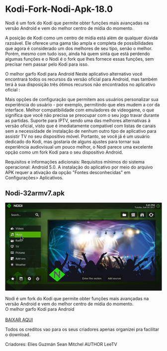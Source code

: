 # Kodi-Fork-Nodi-Apk-18.0
Nodi é um fork do Kodi que permite obter funções mais avançadas na versão Android e vem do melhor centro de mídia do momento.

A posição de Kodi como um centro de mídia está além de qualquer dúvida razoável. Ele oferece uma gama tão ampla e completa de possibilidades que agora é considerado um dos melhores de seu tipo, senão o melhor. Porém, mesmo com tudo isso, ainda há quem sinta que está perdendo algumas funções e o Nodi é o fork que lhes fornece essas funções, sem precisar nem passar pelo Kodi para isso.

O melhor garfo Kodi para Android
Neste aplicativo alternativo você encontrará todos os recursos da versão oficial para Android, mas também terá à sua disposição três ótimos recursos não encontrados no aplicativo oficial :

Mais opções de configuração que permitem aos usuários personalizar sua experiência do usuário - por exemplo, permitindo que eles mudem a cor da interface.
Melhor compatibilidade com emuladores de videogame, o que significa que você não precisa se preocupar com o seu jogo travar durante as partidas.
Suporte para IPTV, sendo uma das melhores alternativas à versão oficial, visto que é imediatamente compatível com listas de canais sem a necessidade de instalação de nenhum outro tipo de aplicativo para assistir TV no seu dispositivo móvel.
Portanto, se você já é um usuário dedicado do Kodi, mas gostaria de alguns ajustes para tornar sua experiência audiovisual um pouco melhor, o Nodi parece uma excelente opção como um fork Kodi para o seu dispositivo Android.

Requisitos e informações adicionais:
Requisitos mínimos do sistema operacional: Android 5.0.
A instalação do aplicativo por meio do arquivo APK requer a ativação da opção "Fontes desconhecidas" em Configurações> Aplicativos.



<div class="addon">
			<h2> Nodi-32armv7.apk</h2>
			<div class="dep">
				<div class="imagen">
					<img src="https://raw.githubusercontent.com/brunoflix/Kodi-Fork-Nodi-Apk-18.0/main/nodi-1.jpg" />
				</div><div class="texto"><p>
					Nodi é um fork do Kodi que permite obter funções mais avançadas na versão Android e vem do melhor centro de mídia do momento.<br>
					O melhor garfo Kodi para Android
					<br><br><a href="https://archive.org/download/nodi-32armv-7_202103/Nodi-32armv7.apk">BAIXAR AQUI</a>
				</p></div>
			</div>
		</div>

Todos os creditos vao para os seus criadores apenas organizei pra facilitar o download.

Criadores:
Elies Guzmán
Sean Mitchel
AUTHOR
LeeTV
